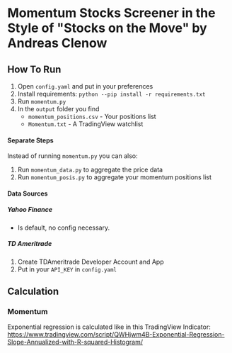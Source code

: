 # Momentum Stocks Screener in the Style of "Stocks on the Move" by Andreas Clenow
## How To Run
1. Open `config.yaml` and put in your preferences 
2. Install requirements: `python --pip install -r requirements.txt`
3. Run `momentum.py`
4. In the `output` folder you find
   - `momentum_positions.csv` - Your positions list
   - `Momentum.txt` - A TradingView watchlist



#### Separate Steps

Instead of running `momentum.py` you can also:

1. Run `momentum_data.py` to aggregate the price data
2. Run `momentum_posis.py` to aggregate your momentum positions list



#### Data Sources

##### Yahoo Finance

- Is default, no config necessary.

##### TD Ameritrade

1. Create TDAmeritrade Developer Account and App
2. Put in your `API_KEY` in `config.yaml`



## Calculation

### Momentum

Exponential regression is calculated like in this TradingView Indicator: https://www.tradingview.com/script/QWHjwm4B-Exponential-Regression-Slope-Annualized-with-R-squared-Histogram/
